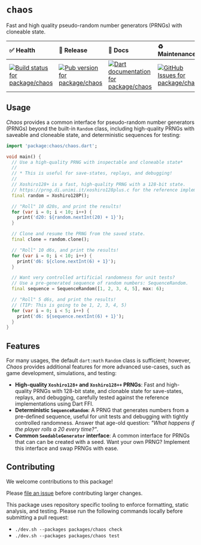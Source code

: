 <!-- #region(HEADER) -->
# `chaos`

Fast and high quality pseudo-random number generators (PRNGs) with cloneable state.

| ✅ Health | 🚀 Release | 📝 Docs | ♻️ Maintenance |
|:----------|:-----------|:--------|:--------------|
| [![Build status for package/chaos](https://github.com/matanlurey/pub.lurey.dev/actions/workflows/package_chaos.yaml/badge.svg)](https://github.com/matanlurey/pub.lurey.dev/actions/workflows/package_chaos.yaml) | [![Pub version for package/chaos](https://img.shields.io/pub/v/chaos)](https://pub.dev/packages/chaos) | [![Dart documentation for package/chaos](https://img.shields.io/badge/dartdoc-reference-blue.svg)](https://pub.dev/documentation/chaos) | [![GitHub Issues for package/chaos](https://img.shields.io/github/issues/matanlurey/pub.lurey.dev/pkg-chaos?label=issues)](https://github.com/matanlurey/pub.lurey.dev/issues?q=is%3Aopen+is%3Aissue+label%3Apkg-chaos) |
<!-- #endregion -->

## Usage

_Chaos_ provides a common interface for pseudo-random number generators (PRNGs)
beyond the built-in `Random` class, including high-quality PRNGs with saveable
and cloneable state, and deterministic sequences for testing:

```dart
import 'package:chaos/chaos.dart';

void main() {
  // Use a high-quality PRNG with inspectable and cloneable state*
  //
  // * This is useful for save-states, replays, and debugging!
  //
  // Xoshiro128+ is a fast, high-quality PRNG with a 128-bit state.
  // https://prng.di.unimi.it/xoshiro128plus.c for the reference implementation.
  final random = Xoshiro128P();

  // "Roll" 10 d20s, and print the results!
  for (var i = 0; i < 10; i++) {
    print('d20: ${random.nextInt(20) + 1}');
  }

  // Clone and resume the PRNG from the saved state.
  final clone = random.clone();

  // "Roll" 10 d6s, and print the results!
  for (var i = 0; i < 10; i++) {
    print('d6: ${clone.nextInt(6) + 1}');
  }

  // Want very controlled artificial randomness for unit tests?
  // Use a pre-generated sequence of random numbers: SequenceRandom.
  final sequence = SequenceRandom([1, 2, 3, 4, 5], max: 6);

  // "Roll" 5 d6s, and print the results!
  // (TIP: This is going to be 1, 2, 3, 4, 5)
  for (var i = 0; i < 5; i++) {
    print('d6: ${sequence.nextInt(6) + 1}');
  }
}
```

## Features

For many usages, the default `dart:math` `Random` class is sufficient; however,
_Chaos_ provides additional features for more advanced use-cases, such as game
development, simulations, and testing:

- **High-quality `Xoshiro128+` and `Xoshiro128++` PRNGs**: Fast and high-quality
  PRNGs with 128-bit state, and clonable state for save-states, replays, and
  debugging, carefully tested against the reference implementations using Dart
  FFI.
- **Deterministic `SequenceRandom`**: A PRNG that generates numbers from a
  pre-defined sequence, useful for unit tests and debugging with tightly
  controlled randomness. Answer that age-old question: _"What happens if the
  player rolls a 20 every time?"_.
- **Common `SeedableGenerator` interface**: A common interface for PRNGs that
  can can be created with a seed. Want your own PRNG? Implement this interface
  and swap PRNGs with ease.

<!-- #region(CONTRIBUTING) -->
## Contributing

We welcome contributions to this package!

Please [file an issue][] before contributing larger changes.

[file an issue]: https://github.com/matanlurey/pub.lurey.dev/issues/new?labels=pkg-chaos

This package uses repository specific tooling to enforce formatting, static analysis, and testing. Please run the following commands locally before submitting a pull request:

- `./dev.sh --packages packages/chaos check `
- `./dev.sh --packages packages/chaos test `


<!-- #endregion -->
